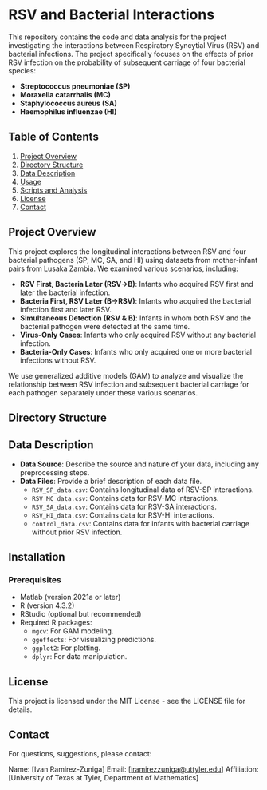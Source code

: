 # RSV and Bacterial Interactions

This repository contains the code and data analysis for the project investigating the interactions between Respiratory Syncytial Virus (RSV) and bacterial infections. The project specifically focuses on the effects of prior RSV infection on the probability of subsequent carriage of four bacterial species:
- **Streptococcus pneumoniae (SP)**
- **Moraxella catarrhalis (MC)**
- **Staphylococcus aureus (SA)**
- **Haemophilus influenzae (HI)**

## Table of Contents
1. [Project Overview](#project-overview)
2. [Directory Structure](#directory-structure)
3. [Data Description](#data-description)
5. [Usage](#usage)
6. [Scripts and Analysis](#scripts-and-analysis)
9. [License](#license)
10. [Contact](#contact)

## Project Overview
This project explores the longitudinal interactions between RSV and four bacterial pathogens (SP, MC, SA, and HI) using datasets from mother-infant pairs from Lusaka Zambia. We examined various scenarios, including:
- **RSV First, Bacteria Later (RSV->B)**: Infants who acquired RSV first and later the bacterial infection.
- **Bacteria First, RSV Later (B->RSV)**: Infants who acquired the bacterial infection first and later RSV.
- **Simultaneous Detection (RSV & B)**: Infants in whom both RSV and the bacterial pathogen were detected at the same time.
- **Virus-Only Cases**: Infants who only acquired RSV without any bacterial infection.
- **Bacteria-Only Cases**: Infants who only acquired one or more bacterial infections without RSV.

We use generalized additive models (GAM) to analyze and visualize the relationship between RSV infection and subsequent bacterial carriage for each pathogen separately under these various scenarios.

## Directory Structure



## Data Description
- **Data Source**: Describe the source and nature of your data, including any preprocessing steps.
- **Data Files**: Provide a brief description of each data file.
  - `RSV_SP_data.csv`: Contains longitudinal data of RSV-SP interactions.
  - `RSV_MC_data.csv`: Contains data for RSV-MC interactions.
  - `RSV_SA_data.csv`: Contains data for RSV-SA interactions.
  - `RSV_HI_data.csv`: Contains data for RSV-HI interactions.
  - `control_data.csv`: Contains data for infants with bacterial carriage without prior RSV infection.

## Installation
### Prerequisites
- Matlab (version 2021a or later)
- R (version 4.3.2)
- RStudio (optional but recommended)
- Required R packages:
  - `mgcv`: For GAM modeling.
  - `ggeffects`: For visualizing predictions.
  - `ggplot2`: For plotting.
  - `dplyr`: For data manipulation.

## License
This project is licensed under the MIT License - see the LICENSE file for details.

## Contact

For questions, suggestions, please contact:

Name: [Ivan Ramirez-Zuniga]
Email: [iramirezzuniga@uttyler.edu]
Affiliation: [University of Texas at Tyler, Department of Mathematics]

